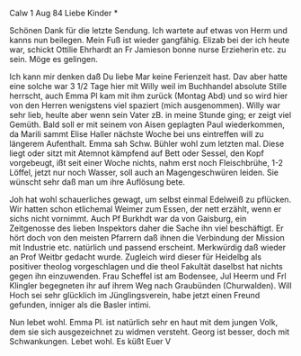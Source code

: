  Calw 1 Aug 84
Liebe Kinder <Marie>*

Schönen Dank für die letzte Sendung. Ich wartete auf etwas von Herm und kanns nun beilegen. Mein Fuß ist wieder gangfähig. Elizab bei der ich heute war, schickt Ottilie Ehrhardt an Fr Jamieson bonne nurse Erzieherin etc. zu sein. Möge es gelingen.

Ich kann mir denken daß Du liebe Mar keine Ferienzeit hast. Dav aber hatte eine solche war 3 1/2 Tage hier mit Willy weil im Buchhandel absolute Stille herrscht, auch Emma Pl kam mit ihm zurück (Montag Abd) und so wird hier von den Herren wenigstens viel spaziert (mich ausgenommen). Willy war sehr lieb, heulte aber wenn sein Vater zB. in meine Stunde ging; er zeigt viel Gemüth. Bald soll er mit seinem von Aisen geplagten Paul wiederkommen, da Marili sammt Elise Haller nächste Woche bei uns eintreffen will zu längerem Aufenthalt. Emma sah Schw. Bühler wohl zum letzten mal. Diese liegt oder sitzt mit Atemnot kämpfend auf Bett oder Sessel, den Kopf vorgebeugt, ißt seit einer Woche nichts, nahm erst noch Fleischbrühe, 1-2 Löffel, jetzt nur noch Wasser, soll auch an Magengeschwüren leiden. Sie wünscht sehr daß man um ihre Auflösung bete.

Joh hat wohl schauerliches gewagt, um selbst einmal Edelweiß zu pflücken. Wir hatten schon etlichemal Weimer zum Essen, der nett erzählt, wenn er sichs nicht vornimmt. Auch Pf Burkhdt war da von Gaisburg, ein Zeitgenosse des lieben Inspektors daher die Sache ihn viel beschäftigt. Er hört doch von den meisten Pfarrern daß ihnen die Verbindung der Mission mit Industrie etc. natürlich und passend erscheint. Merkwürdig daß wieder an Prof Weitbr gedacht wurde. Zugleich wird dieser für Heidelbg als positiver theolog vorgeschlagen und die theol Fakultät daselbst hat nichts gegen ihn einzuwenden. Frau Scheffel ist am Bodensee, Jul Heerm und Frl Klingler begegneten ihr auf ihrem Weg nach Graubünden (Churwalden). Will Hoch sei sehr glücklich im Jünglingsverein, habe jetzt einen Freund gefunden, inniger als die Basler intimi.

Nun lebet wohl. Emma Pl. ist natürlich sehr en haut mit dem jungen Volk, dem sie sich ausgezeichnet zu widmen versteht. Georg ist besser, doch mit Schwankungen. Lebet wohl.
 Es küßt Euer V
